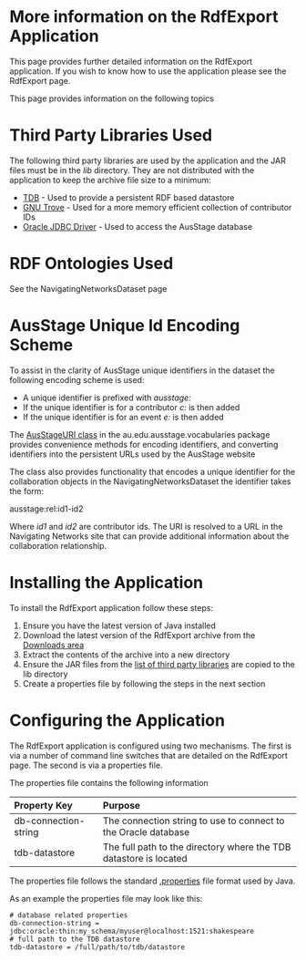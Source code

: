 <h1>More information on the RdfExport Application</h1>

This page provides further detailed information on the RdfExport application. If you wish to know how to use the application please see the RdfExport page.

This page provides information on the following topics



# Third Party Libraries Used #

The following third party libraries are used by the application and the JAR files must be in the _lib_ directory. They are not distributed with the application to keep the archive file size to a minimum:

  * [TDB](http://openjena.org/TDB/) - Used to provide a persistent RDF based datastore
  * [GNU Trove](http://trove4j.sourceforge.net/) - Used for a more memory efficient collection of contributor IDs
  * [Oracle JDBC Driver](http://www.oracle.com/technology/software/tech/java/sqlj_jdbc/index.html) - Used to access the AusStage database

# RDF Ontologies Used #

See the NavigatingNetworksDataset page

# AusStage Unique Id Encoding Scheme #

To assist in the clarity of AusStage unique identifiers in the dataset the following encoding scheme is used:

  * A unique identifier is prefixed with _ausstage:_
  * If the unique identifier is for a contributor _c:_ is then added
  * If the unique identifier is for an event _e:_ is then added

The [AusStageURI class](http://code.google.com/p/aus-e-stage/source/browse/trunk/rdf-export/src/au/edu/ausstage/vocabularies/AusStageURI.java) in the au.edu.ausstage.vocabularies package provides convenience methods for encoding identifiers, and converting identifiers into the persistent URLs used by the AusStage website

The class also provides functionality that encodes a unique identifier for the collaboration objects in the NavigatingNetworksDataset the identifier takes the form:

ausstage:rel:id1-id2

Where _id1_ and _id2_ are contributor ids. The URI is resolved to a URL in the Navigating Networks site that can provide additional information about the collaboration relationship.

# Installing the Application #

To install the RdfExport application follow these steps:

  1. Ensure you have the latest version of Java installed
  1. Download the latest version of the RdfExport archive from the [Downloads area](http://code.google.com/p/aus-e-stage/downloads/list)
  1. Extract the contents of the archive into a new directory
  1. Ensure the JAR files from the [list of third party libraries](RdfExportMoreInfo#Third_Party_Libraries_Used.md) are copied to the lib directory
  1. Create a properties file by following the steps in the next section

# Configuring the Application #

The RdfExport application is configured using two mechanisms. The first is via a number of command line switches that are detailed on the RdfExport page. The second is via a properties file.

The properties file contains the following information

| **Property Key** | **Purpose** |
|:-----------------|:------------|
| db-connection-string | The connection string to use to connect to the Oracle database |
| tdb-datastore | The full path to the directory where the TDB datastore is located |

The properties file follows the standard [.properties](http://en.wikipedia.org/wiki/.properties) file format used by Java.

As an example the properties file may look like this:

```
# database related properties
db-connection-string = jdbc:oracle:thin:my_schema/myuser@localhost:1521:shakespeare
# full path to the TDB datastore
tdb-datastore = /full/path/to/tdb/datastore
```
